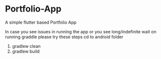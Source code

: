 # Portfolio-App
A simple flutter based Portfolio App

In case you see issues in running the app or you see long/indefinite wait on running graddle please try these steps
cd to android folder
1. gradlew clean
2. gradlew build
